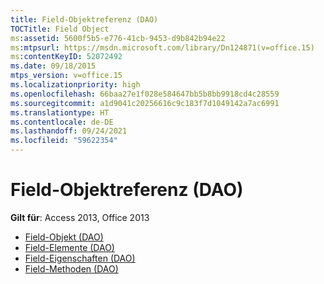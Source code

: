 ```yaml
---
title: Field-Objektreferenz (DAO)
TOCTitle: Field Object
ms:assetid: 5600f5b5-e776-41cb-9453-d9b842b94e22
ms:mtpsurl: https://msdn.microsoft.com/library/Dn124871(v=office.15)
ms:contentKeyID: 52072492
ms.date: 09/18/2015
mtps_version: v=office.15
ms.localizationpriority: high
ms.openlocfilehash: 66baa27e1f028e584647bb5b8bb9918cd4c28559
ms.sourcegitcommit: a1d9041c20256616c9c183f7d1049142a7ac6991
ms.translationtype: HT
ms.contentlocale: de-DE
ms.lasthandoff: 09/24/2021
ms.locfileid: "59622354"
---
```

# <a name="field-object-reference-dao"></a>Field-Objektreferenz (DAO)

**Gilt für**: Access 2013, Office 2013

- [Field-Objekt (DAO)](field-object-dao.md)
- [Field-Elemente (DAO)](field-members-dao.md)
- [Field-Eigenschaften (DAO)](field-properties-dao.md)
- [Field-Methoden (DAO)](field-methods-dao.md)

